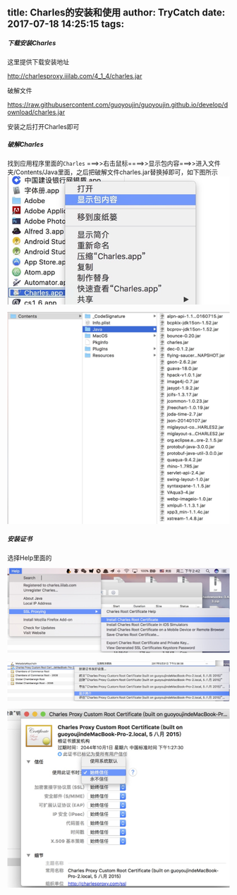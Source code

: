 title: Charles的安装和使用
author: TryCatch
date: 2017-07-18 14:25:15
tags:
---
##### 下载安装Charles
这里提供下载安装地址

http://charlesproxy.iiilab.com/4_1_4/charles.jar

破解文件

https://raw.githubusercontent.com/guoyoujin/guoyoujin.github.io/develop/download/charles.jar


安装之后打开Charles即可


##### 破解Charles


找到应用程序里面的```Charles``` ===>>右击鼠标====>>显示包内容===>>进入文件夹/Contents/Java里面，之后把破解文件charles.jar替换掉即可，如下图所示
![png](https://raw.githubusercontent.com/guoyoujin/guoyoujin.github.io/develop/images/charles_1.png)

![png](https://raw.githubusercontent.com/guoyoujin/guoyoujin.github.io/develop/images/charles_2.png)

##### 安装证书
选择Help里面的

![png](https://raw.githubusercontent.com/guoyoujin/guoyoujin.github.io/develop/images/charles_3.png)

![png](https://raw.githubusercontent.com/guoyoujin/guoyoujin.github.io/develop/images/charles_4.png)

![png](https://raw.githubusercontent.com/guoyoujin/guoyoujin.github.io/develop/images/charles_5.png)